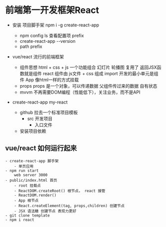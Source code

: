 # 前端第一开发框架React

- 安装 项目脚手架
    npm i -g create-react-app
    - npm config ls 查看配置项
        prefix
    - create-react-app --version
    - path prefix

- vue/react 流行的前端框架
    - 组件思想
        html + css + js 一个功能组合 幻灯片 轮播图 复用了
        返回JSX函数就是组件
        react 组件由 js文件 + css 组成  import
        开发的最小单元是组件
        App
        <App /> 像html一样的方式挂载
    - props
        props 是一个对象，可以传递数据
        父组件传过来的数据
        自有状态
    - mvvm 
        不再需要DOM编程（性能低下），关注业务，而不是API

- create-react-app my-react
    - github 拉去一个标准项目模板
        - src 开发项目
            - 入口文件
    - 安装项目依赖

## vue/react 如何运行起来
    - create-react-app 脚手架
        - 单页应用
    - npm run start
        web server 3000
    - public/index.html 首页
        - root 挂载点
        - ReactDOM.createRoot() 根节点， react 接管
        - ReactDOM.render()
        - App 根节点
        - React.createElement(tag, props,children) 创建节点
        - JSX 语法糖 创建节点 表现力更好
    - git clone template
    - npm i react